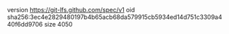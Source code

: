 version https://git-lfs.github.com/spec/v1
oid sha256:3ec4e2829480197b4b65acb68da579915cb5934ed14d751c3309a440f6dd9706
size 4050
